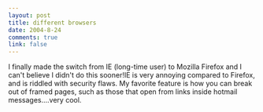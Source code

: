 ```yaml
--- 
layout: post
title: different browsers
date: 2004-8-24
comments: true
link: false
---
```

<div style="clear:both;"></div>I finally made the switch from IE (long-time user) to Mozilla Firefox and I can't believe I didn't do this sooner!IE is very annoying compared to Firefox, and is riddled with security flaws. My favorite feature is how you can break out of framed pages, such as those that open from links inside hotmail messages....very cool.<br /><div style="clear:both; padding-bottom: 0.25em;"></div>
